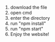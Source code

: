 1. download the file
2. open cmd
3. enter the directory
4. run "npm install"
5. run "npm start"
6. Enjoy the website!
